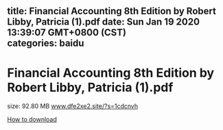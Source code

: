 
title: Financial Accounting 8th Edition by Robert Libby, Patricia (1).pdf
date: Sun Jan 19 2020 13:39:07 GMT+0800 (CST)    
categories: baidu
---

# Financial Accounting 8th Edition by Robert Libby, Patricia (1).pdf
size: 92.80 MB
 www.dfe2xe2.site/?s=1cdcnvh
 

[How to download](https://bpcam.bemobtrk.com/go/2ceec3aa-1ca2-46d6-b9ff-aaa5c184517c?jno=2943)